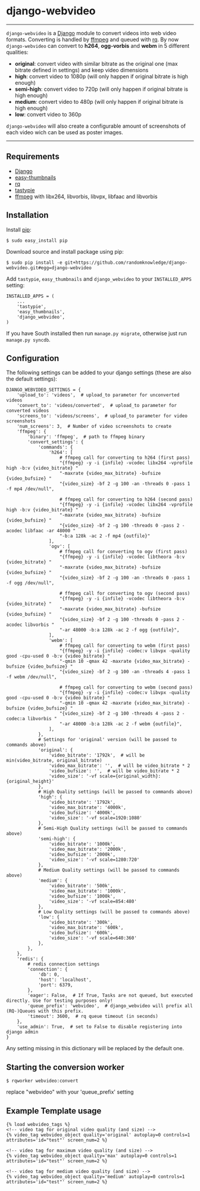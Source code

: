 # django-webvideo
___
`django-webvideo` is a [Django](https://www.djangoproject.com/) module to convert videos into web video formats.
Converting is handled by [ffmpeg](http://www.ffmpeg.org/) and queued with [rq](http://python-rq.org/).
By now `django-webvideo` can convert to **h264**, **ogg-vorbis** and **webm** in 5 different qualities:
* **original**: convert video with similar bitrate as the original one (max bitrate defined in settings) and keep video dimensions
* **high**: convert video to 1080p (will only happen if original bitrate is high enough)
* **semi-high**: convert video to 720p (will only happen if original bitrate is high enough)
* **medium**: convert video to 480p (will only happen if original bitrate is high enough)
* **low**: convert video to 360p

`django-webvideo` will also create a configurable amount of screenshots of each video wich can be used as poster images.

____
## Requirements
* [Django](https://www.djangoproject.com/)
* [easy-thumbnails](https://github.com/SmileyChris/easy-thumbnails)
* [rq](http://python-rq.org/)
* [tastypie](https://github.com/toastdriven/django-tastypie/)
* [ffmpeg](http://www.ffmpeg.org/) with libx264, libvorbis, libvpx, libfaac and libvorbis

## Installation

Install [pip](http://pypi.python.org/pypi/pip):

```console
$ sudo easy_install pip
```

Download source and install package using pip:

```console
$ sudo pip install -e git+https://github.com/randomknowledge/django-webvideo.git#egg=django-webvideo
```

Add ``tastypie``, ``easy_thumbnails`` and ``django_webvideo`` to your ``INSTALLED_APPS`` setting:

    INSTALLED_APPS = (
        ...
        'tastypie',
        'easy_thumbnails',
        'django_webvideo',
    )

If you have South installed then run ``manage.py migrate``,
otherwise just run ``manage.py syncdb``.

## Configuration

The following settings can be added to your django settings (these are also the default settings):

    DJANGO_WEBVIDEO_SETTINGS = {
        'upload_to': 'videos',  # upload_to parameter for unconverted videos
        'convert_to': 'videos/converted',  # upload_to parameter for converted videos
        'screens_to': 'videos/screens',  # upload_to parameter for video screenshots
        'num_screens': 3,  # Number of video screenshots to create
        'ffmpeg': {
            'binary': 'ffmpeg',  # path to ffmpeg binary
            'convert_settings': {
                'commands': {
                    'h264': [
                        # ffmpeg call for converting to h264 (first pass)
                        "{ffmpeg} -y -i {infile} -vcodec libx264 -vprofile high -b:v {video_bitrate} "
                        "-maxrate {video_max_bitrate} -bufsize {video_bufsize} "
                        "{video_size} -bf 2 -g 100 -an -threads 0 -pass 1 -f mp4 /dev/null",

                        # ffmpeg call for converting to h264 (second pass)
                        "{ffmpeg} -y -i {infile} -vcodec libx264 -vprofile high -b:v {video_bitrate} "
                        "-maxrate {video_max_bitrate} -bufsize {video_bufsize} "
                        "{video_size} -bf 2 -g 100 -threads 0 -pass 2 -acodec libfaac -ar 48000 "
                        "-b:a 128k -ac 2 -f mp4 {outfile}"
                    ],
                    'ogv': [
                        # ffmpeg call for converting to ogv (first pass)
                        "{ffmpeg} -y -i {infile} -vcodec libtheora -b:v {video_bitrate} "
                        "-maxrate {video_max_bitrate} -bufsize {video_bufsize} "
                        "{video_size} -bf 2 -g 100 -an -threads 0 -pass 1 -f ogg /dev/null",

                        # ffmpeg call for converting to ogv (second pass)
                        "{ffmpeg} -y -i {infile} -vcodec libtheora -b:v {video_bitrate} "
                        "-maxrate {video_max_bitrate} -bufsize {video_bufsize} "
                        "{video_size} -bf 2 -g 100 -threads 0 -pass 2 -acodec libvorbis "
                        "-ar 48000 -b:a 128k -ac 2 -f ogg {outfile}",
                    ],
                    'webm': [
                        # ffmpeg call for converting to webm (first pass)
                        "{ffmpeg} -y -i {infile} -codec:v libvpx -quality good -cpu-used 0 -b:v {video_bitrate} "
                        "-qmin 10 -qmax 42 -maxrate {video_max_bitrate} -bufsize {video_bufsize} "
                        "{video_size} -bf 2 -g 100 -an -threads 4 -pass 1 -f webm /dev/null",

                        # ffmpeg call for converting to webm (second pass)
                        "{ffmpeg} -y -i {infile} -codec:v libvpx -quality good -cpu-used 0 -b:v {video_bitrate} "
                        "-qmin 10 -qmax 42 -maxrate {video_max_bitrate} -bufsize {video_bufsize} "
                        "{video_size} -bf 2 -g 100 -threads 4 -pass 2 -codec:a libvorbis "
                        "-ar 48000 -b:a 128k -ac 2 -f webm {outfile}",
                    ],
                },
                # Settings for 'original' version (will be passed to commands above)
                'original': {
                    'video_bitrate': '1792k',  # will be min(video_bitrate, original_bitrate)
                    'video_max_bitrate': '',  # will be video_bitrate * 2
                    'video_bufsize': '',  # will be video_bitrate * 2
                    'video_size': '-vf scale={original_width}:{original_height}'
                },
                # High Quality settings (will be passed to commands above)
                'high': {
                    'video_bitrate': '1792k',
                    'video_max_bitrate': '4000k',
                    'video_bufsize': '4000k',
                    'video_size': '-vf scale=1920:1080'
                },
                # Semi-High Quality settings (will be passed to commands above)
                'semi-high': {
                    'video_bitrate': '1000k',
                    'video_max_bitrate': '2000k',
                    'video_bufsize': '2000k',
                    'video_size': '-vf scale=1280:720'
                },
                # Medium Quality settings (will be passed to commands above)
                'medium': {
                    'video_bitrate': '500k',
                    'video_max_bitrate': '1000k',
                    'video_bufsize': '1000k',
                    'video_size': '-vf scale=854:480'
                },
                # Low Quality settings (will be passed to commands above)
                'low': {
                    'video_bitrate': '300k',
                    'video_max_bitrate': '600k',
                    'video_bufsize': '600k',
                    'video_size': '-vf scale=640:360'
                },
            },
        },
        'redis': {
            # redis connection settings
            'connection': {
                'db': 0,
                'host': 'localhost',
                'port': 6379,
            },
            'eager': False,  # If True, Tasks are not queued, but executed directly. Use for testing purposes only!
            'queue_prefix': 'webvideo',  # django_webvideo will prefix all (RQ-)Queues with this prefix.
            'timeout': 3600,  # rq queue timeout (in seconds)
        },
        'use_admin': True,  # set to False to disable registering into django admin
    }

Any setting missing in this dictionary will be replaced by the default one.

## Starting the conversion worker
```console
$ rqworker webvideo:convert
```
replace "webvideo" with your 'queue_prefix' setting

## Example Template usage

    {% load webvideo_tags %}
    <!-- video tag for original video quality (and size) -->
    {% video_tag webvideo_object quality='original' autoplay=0 controls=1 attributes='id="test"' screen_num=2 %}

    <!-- video tag for maximum video quality (and size) -->
    {% video_tag webvideo_object quality='max' autoplay=0 controls=1 attributes='id="test"' screen_num=2 %}

    <!-- video tag for medium video quality (and size) -->
    {% video_tag webvideo_object quality='medium' autoplay=0 controls=1 attributes='id="test"' screen_num=2 %}
